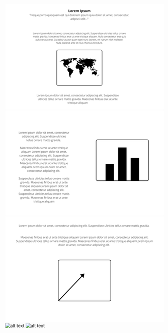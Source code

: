 ![alt text](https://github.com/davidleshinski/Interactive-Data-Vis-Fall2020/blob/master/project2/1.png)
![alt text](https://github.com/davidleshinski/Interactive-Data-Vis-Fall2020/blob/master/project2/2.png)
![alt text](https://github.com/davidleshinski/Interactive-Data-Vis-Fall2020/blob/master/project2/3.png)
![alt text]()
![alt text]()
